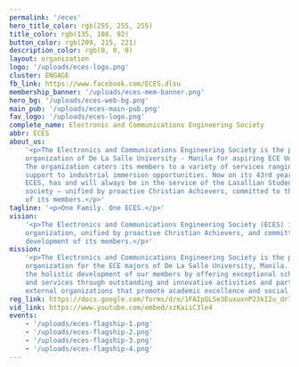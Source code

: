 ```yaml
---
permalink: '/eces'
hero_title_color: rgb(255, 255, 255)
title_color: rgb(135, 108, 92)
button_color: rgb(209, 215, 221)
description_color: rgb(0, 0, 0)
layout: organization
logo: '/uploads/eces-logo.png'
cluster: ENGAGE
fb_link: https://www.facebook.com/ECES.dlsu
membership_banner: '/uploads/eces-mem-banner.png'
hero_bg: '/uploads/eces-web-bg.png'
main_pub: '/uploads/eces-main-pub.png'
fav_logo: '/uploads/eces-logo.png'
complete_name: Electronic and Communications Engineering Society
abbr: ECES
about_us:
    '<p>The Electronics and Communications Engineering Society is the premier
    organization of De La Salle University - Manila for aspiring ECE Undergraduates.
    The organization caters its members to a variety of services ranging from academic
    support to industrial immersion opportunities. Now on its 43rd year of operation,
    ECES, has and will always be in the service of the Lasallian Student body and of
    society – unified by proactive Christian Achievers, committed to the holistic development
    of its members.</p>'
tagline: '<p>One Family. One ECES.</p>'
vision:
    '<p>The Electronics and Communications Engineering Society (ECES) is a premier
    organization, unified by proactive Christian Achievers, and committed to the holistic
    development of its members.</p>'
mission:
    '<p>The Electronics and Communications Engineering Society is the professional
    organization for the ECE majors of De La Salle University, Manila. We aim to address
    the holistic development of our members by offering exceptional scholastic programs
    and services through outstanding and innovative activities and partnerships with
    external organizations that promote academic excellence and social transformation.</p>'
reg_link: https://docs.google.com/forms/d/e/1FAIpQLSe3EuxuxnP23kI2u_dr7VuHT6wzkGWS6o12x3UzXR27d-tGig/viewform
vid_link: https://www.youtube.com/embed/xzKaiiC3le4
events:
    - '/uploads/eces-flagship-1.png'
    - '/uploads/eces-flagship-2.png'
    - '/uploads/eces-flagship-3.png'
    - '/uploads/eces-flagship-4.png'
---
```

